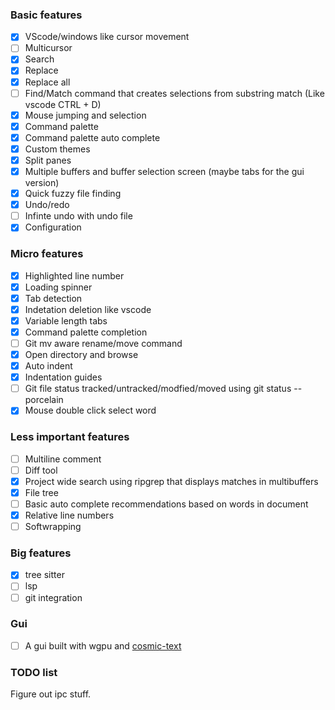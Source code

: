 ### Basic features
- [x] VScode/windows like cursor movement
- [ ] Multicursor
- [x] Search
- [x] Replace
- [x] Replace all
- [ ] Find/Match command that creates selections from substring match (Like vscode CTRL + D)
- [x] Mouse jumping and selection
- [x] Command palette
- [x] Command palette auto complete
- [x] Custom themes
- [x] Split panes
- [x] Multiple buffers and buffer selection screen (maybe tabs for the gui version)
- [x] Quick fuzzy file finding
- [x] Undo/redo
- [ ] Infinte undo with undo file
- [x] Configuration

### Micro features
- [x] Highlighted line number
- [x] Loading spinner
- [x] Tab detection
- [x] Indetation deletion like vscode
- [x] Variable length tabs
- [x] Command palette completion
- [ ] Git mv aware rename/move command
- [x] Open directory and browse
- [x] Auto indent
- [x] Indentation guides
- [ ] Git file status tracked/untracked/modfied/moved using git status --porcelain
- [x] Mouse double click select word

### Less important features
- [ ] Multiline comment
- [ ] Diff tool
- [x] Project wide search using ripgrep that displays matches in multibuffers
- [x] File tree
- [ ] Basic auto complete recommendations based on words in document
- [x] Relative line numbers
- [ ] Softwrapping

### Big features
- [x] tree sitter
- [ ] lsp
- [ ] git integration

### Gui
- [ ] A gui built with wgpu and [cosmic-text](https://crates.io/crates/cosmic-text)

### TODO list
Figure out ipc stuff.